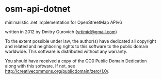 osm-api-dotnet
==============

minimalistic .net implementation for OpenStreetMap APIv6

written in 2012 by Dmitry Gurovich (yrtimid@gmail.com)

To the extent possible under law, the author(s) have dedicated all copyright and related and neighboring rights to this software to the public domain worldwide. This software is distributed without any warranty. 

You should have received a copy of the CC0 Public Domain Dedication along with this software. If not, see <http://creativecommons.org/publicdomain/zero/1.0/>. 
